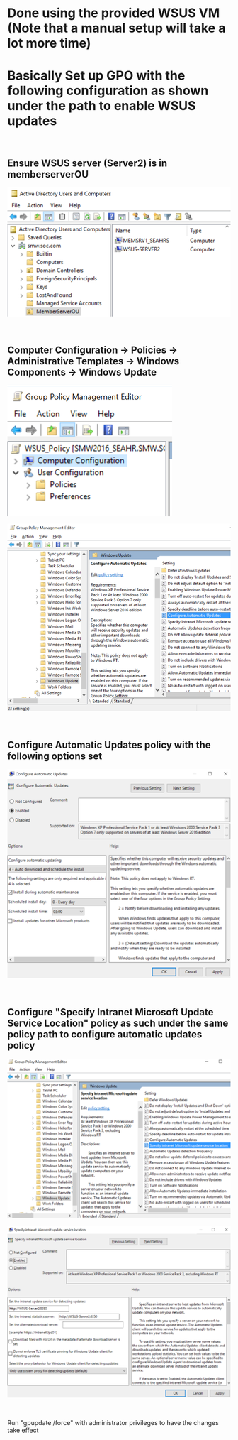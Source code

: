 # Done using the provided WSUS VM (Note that a manual setup will take a lot more time)  
# Basically Set up GPO with the following configuration as shown under the path to enable WSUS updates  
<br>

## Ensure WSUS server (Server2) is in memberserverOU  

![image](../images/Pasted%20image%2020230719133204.png)

<br>

## Computer Configuration -> Policies -> Administrative Templates -> Windows Components -> Windows Update  

![image](../images/Pasted%20image%2020230719132024.png)  

![image](../images/Pasted%20image%2020230719132229.png)  

<br>

## Configure Automatic Updates policy with the following options set  

![image](../images/Pasted%20image%2020230719132433.png)  

<br>

## Configure "Specify Intranet Microsoft Update Service Location" policy as such under the same policy path to configure automatic updates policy  

![image](../images/Pasted%20image%2020230719134404.png)

![image](../images/Pasted%20image%2020230719134249.png)  

<br>

Run "gpupdate /force" with administrator privileges to have the changes take effect  

